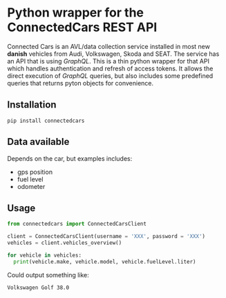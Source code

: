 # Python wrapper for the ConnectedCars REST API 

Connected Cars is an AVL/data collection service installed in most new **danish** vehicles from Audi, Volkswagen, Skoda and SEAT. The service has an API that is using *GraphQL*. This is a thin python wrapper for that API which handles authentication and refresh of access tokens. It allows the direct execution of *GraphQL* queries, but also includes some predefined queries that returns pyton objects for convenience.

## Installation

```pip install connectedcars```

## Data available

Depends on the car, but examples includes:

- gps position
- fuel level
- odometer

## Usage
```python
from connectedcars import ConnectedCarsClient

client = ConnectedCarsClient(username = 'XXX', password = 'XXX')
vehicles = client.vehicles_overview()

for vehicle in vehicles:
  print(vehicle.make, vehicle.model, vehicle.fuelLevel.liter)
```

Could output something like:
```
Volkswagen Golf 38.0
```
